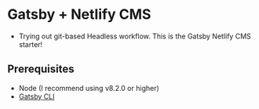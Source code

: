 # Gatsby + Netlify CMS
- Trying out git-based Headless workflow. This is the Gatsby Netlify CMS starter!

## Prerequisites

- Node (I recommend using v8.2.0 or higher)
- [Gatsby CLI](https://www.gatsbyjs.org/docs/)
